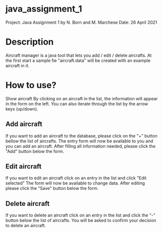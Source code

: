 # java_assignment_1
Project: Java Assignment 1 by N. Born and M. Marchese
Date: 26 April 2021

# Description
Aircraft manager is a java tool that lets you add / edit / delete aircrafts.
At the first start a sample fie "aircraft.data" will be created with an example aircraft in it.

# How to use?
Show aircraft
By clicking on an aircraft in the list, the information will appear in the form on the left.
You can also iterate through the list by the arrow keys (up/down).

## Add aircraft
If you want to add an aircraft to the database, please click on the "+" button bellow the list of aircrafts.
The entry form will now be available to you and you can add an aircraft. After filling all information needed, please click the "Add" button below the form.

## Edit aircraft
If you want to edit an aircraft click on an entry in the list and click "Edit selected"
The form will now be available to change data. After editing please click the "Save" button below the form.

## Delete aircraft
If you want to delete an aircraft click on an entry in the list and click the "-" button below the list of aircrafts.
You will be asked to confirm your decision to delete an aircraft.


